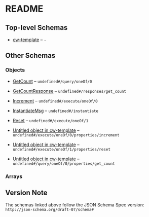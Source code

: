 # README

## Top-level Schemas

* [cw-template](./cw-template.md "CW TemplateBase smart contract to start coding into the blockchain 🚀") – `-`

## Other Schemas

### Objects

* [GetCount](./cw-template-querymsg-oneof-getcount.md "GetCount returns the current count as a json-encoded number") – `undefined#/query/oneOf/0`

* [GetCountResponse](./cw-template-responses-getcountresponse.md "We define a custom struct for each query response") – `undefined#/responses/get_count`

* [Increment](./cw-template-executemsg-oneof-increment.md "Execute an increment message") – `undefined#/execute/oneOf/0`

* [InstantiateMsg](./cw-template-instantiatemsg.md "Instantiate messages") – `undefined#/instantiate`

* [Reset](./cw-template-executemsg-oneof-reset.md "Reset counter to the specified value") – `undefined#/execute/oneOf/1`

* [Untitled object in cw-template](./cw-template-executemsg-oneof-increment-properties-increment.md) – `undefined#/execute/oneOf/0/properties/increment`

* [Untitled object in cw-template](./cw-template-executemsg-oneof-reset-properties-reset.md) – `undefined#/execute/oneOf/1/properties/reset`

* [Untitled object in cw-template](./cw-template-querymsg-oneof-getcount-properties-get_count.md) – `undefined#/query/oneOf/0/properties/get_count`

### Arrays

## Version Note

The schemas linked above follow the JSON Schema Spec version: `http://json-schema.org/draft-07/schema#`
